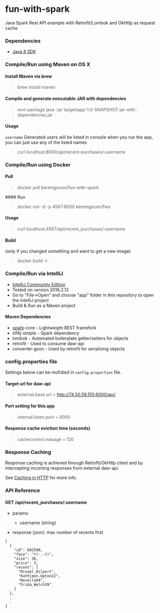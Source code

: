 # fun-with-spark
Java Spark Rest API example with Retrofit/Lombok and OkHttp as request cache

### Dependencies

- [Java 8 SDK](http://www.oracle.com/technetwork/java/javase/downloads/jdk8-downloads-2133151.html)

### Compile/Run using Maven on OS X

#### Install Maven via brew

> brew install maven

#### Compile and generate executable JAR with dependencies

> mvn package
> java -jar target/app-1.0-SNAPSHOT-jar-with-dependencies.jar

#### Usage

```username``` Generated users will be listed in console when you run the app, you can just use any of the listed names

> curl localhost:8000/api/recent-purchases/:username

### Compile/Run using Docker

#### Pull

> docker pull keremgocen/fun-with-spark

#### Run

> docker run -d -p 4567:8000 keremgocen/fws

#### Usage

> curl localhost:4567/api/recent_purchases/:username

#### Build
(only if you changed something and want to get a new image)

> docker build -t <tag> .

### Compile/Run via IntelliJ
- [IntelliJ Community Edition](https://www.jetbrains.com/idea/download/)
 - Tested on version 2016.2.12
- Go to "File->Open" and choose "app" folder in this repository to open the IntelliJ project
- Build & Run as a Maven project
 
#### Maven Dependencies

- [spark](http://sparkjava.com/)-core - Lightweight REST framefork
- slf4j-simple - Spark dependency
- lombok - Automated boilerplate getter/setters for objects
- retrofit - Used to consume daw-api
- converter-gson - Used by retrofit for serializing objects

### config.properties file

Settings below can be mofidied in ```config.properties``` file.

#### Target url for daw-api

>external.base.url = http://74.50.59.155:6000/api/

#### Port setting for this app

>internal.listen.port = 8000

#### Response cache eviction time (seconds)

>cachecontrol.maxage = 120

### Response Caching

Response caching is achieved through Retrofit/OkHttp client and by intercepting incoming responses from external daw-api. 

See [Caching in HTTP](https://www.w3.org/Protocols/rfc2616/rfc2616-sec13.html) for more info.

### API Reference

#### GET /api/recent_purchases/:username

- params:
  - username (string)

- response (json): max number of recents first
```
[
  {
    "id": 602508,
    "face": "t(-.-t)",
    "size": 36,
    "price": 3,
    "recent": [
      "Misael_Hilpert",
      "Kathleen.Upton22",
      "Novella94",
      "Frida_Welch39"
    ]
  },
  .
  .
]
```

